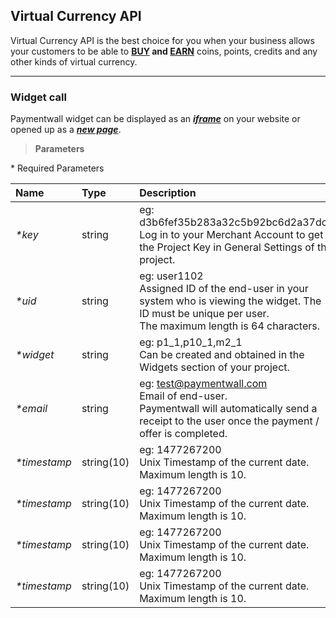 ## Virtual Currency API

Virtual Currency API is the best choice for you when your business allows your customers to be able to **[BUY](https://api.paymentwall.com/api/ps?key=d3b6fef35b283a32c5b92bc6d2a37dc3&uid=user1102&widget=p1_1&sign_version=3&email=example%40paymentwall.com&history%5Bregistration_date%5D=1477267200&sign=fad77829aff32f623fbb37a727a1f854e809efa7d5725a593af03fd4a60b49b6) and [EARN](https://api.paymentwall.com/api/?key=d3b6fef35b283a32c5b92bc6d2a37dc3&uid=user1102&widget=w6_1&sign_version=3&email=example%40paymentwall.com&history%5Bregistration_date%5D=1477267200&sign=1c0784ed6afdb90318c1c7dcc0b765b81413edc8f407b3034754d3d16c9dd810)** coins, points, credits and any other kinds of virtual currency.

---

### Widget call

Paymentwall widget can be displayed as an __*[iframe](https://paymentwallapi-michaelpw.c9users.io/iframe.php)*__ on your website or opened up as a __*[new page](https://paymentwallapi-michaelpw.c9users.io/vc.html)*__.

>**Parameters**

<p>* Required Parameters</p>

| Name   | Type |Description |
| :------| :---- |:-----------|
|<i>*key</i> |string|eg: d3b6fef35b283a32c5b92bc6d2a37dc3 <br> Log in to your Merchant Account to get the Project Key in General Settings of the project.|
|<i>*uid</i> |string|eg: user1102 <br> Assigned ID of the end-user in your system who is viewing the widget. The ID must be unique per user. <br>The maximum length is 64 characters.|
|<i>*widget</i> |string|eg: p1_1,p10_1,m2_1 <br> Can be created and obtained in the Widgets section of your project.|
|<i>*email</i> |string|eg: test@paymentwall.com <br>Email of end-user.<br>Paymentwall will automatically send a receipt to the user once the payment / offer is completed.|
|<i>*timestamp</i> |string(10)|eg: 1477267200 <br> Unix Timestamp of the current date.<br>Maximum length is 10.|
|<i>*timestamp</i> |string(10)|eg: 1477267200 <br> Unix Timestamp of the current date.<br>Maximum length is 10.|
|<i>*timestamp</i> |string(10)|eg: 1477267200 <br> Unix Timestamp of the current date.<br>Maximum length is 10.|
|<i>*timestamp</i> |string(10)|eg: 1477267200 <br> Unix Timestamp of the current date.<br>Maximum length is 10.|
